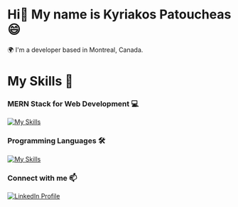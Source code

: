 # Hi👋 My name is Kyriakos Patoucheas 😄

🌍 I'm a developer based in Montreal, Canada. 
<br/>

# My Skills 🚀

### MERN Stack for Web Development 💻
[![My Skills](https://skillicons.dev/icons?i=mongodb,express,react,nodejs,html,css,js&perline=4)](https://skillicons.dev)
<br/>

### Programming Languages 🛠️
[![My Skills](https://skillicons.dev/icons?i=py,java,c)](https://skillicons.dev)
<br/>

### Connect with me 📫
<p>
  <a href="https://www.linkedin.com/in/kyriakos-patoucheas/" target="_blank">
    <img src="https://skillicons.dev/icons?i=linkedin" alt="LinkedIn Profile" />
  </a>
</p>

<!--
**Patoucheas/Patoucheas** is a ✨ _special_ ✨ repository because its `README.md` (this file) appears on your GitHub profile.

Here are some ideas to get you started:

- 🔭 I’m currently working on ...
- 🌱 I’m currently learning ...
- 👯 I’m looking to collaborate on ...
- 🤔 I’m looking for help with ...
- 💬 Ask me about ...
- 📫 How to reach me: ...
- 😄 Pronouns: ...
- ⚡ Fun fact: ...
-->
